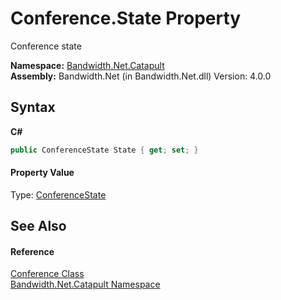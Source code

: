 ﻿# Conference.State Property 
 

Conference state

**Namespace:**&nbsp;<a href ="N_Bandwidth_Net_Catapult.md">Bandwidth.Net.Catapult</a><br />**Assembly:**&nbsp;Bandwidth.Net (in Bandwidth.Net.dll) Version: 4.0.0

## Syntax

**C#**<br />
``` C#
public ConferenceState State { get; set; }
```


#### Property Value
Type: <a href ="T_Bandwidth_Net_Catapult_ConferenceState.md">ConferenceState</a>

## See Also


#### Reference
<a href ="T_Bandwidth_Net_Catapult_Conference.md">Conference Class</a><br /><a href ="N_Bandwidth_Net_Catapult.md">Bandwidth.Net.Catapult Namespace</a><br />
